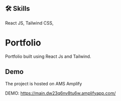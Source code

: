 ## 🛠 Skills
React JS, Tailwind CSS,

# Portfolio
Portfolio built using React Js and Tailwind.

## Demo
The project is hosted on AMS Amplify

DEMO: https://main.dw23q6nv8tu6w.amplifyapp.com/